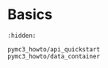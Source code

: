 # Basics

```{toctree}
:hidden:

pymc3_howto/api_quickstart
pymc3_howto/data_container
```

```{include} basics-cards.md
```
